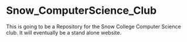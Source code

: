 # Snow_ComputerScience_Club
This is going to be a Repository for the Snow College Computer Science club. It will eventually be a stand alone website.
